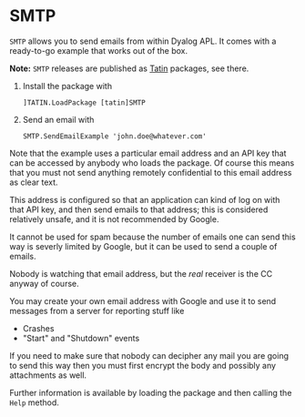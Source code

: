 # SMTP

`SMTP` allows you to send emails from within Dyalog APL. It comes with a ready-to-go example that works out of the box.

**Note:** `SMTP` releases are published as [Tatin](https://tatin.dev "Link to the principal Tatin Registry") packages, see there.


1. Install the package with 

   ```
   ]TATIN.LoadPackage [tatin]SMTP
   ```

2. Send an email with 

   ```
   SMTP.SendEmailExample 'john.doe@whatever.com'
   ```

Note that the example uses a particular email address and an API key that can be accessed by anybody who loads the package. Of course this means that you must not send anything remotely confidential to this email address as clear text.

This address is configured so that an application can kind of log on with that API key, and then send emails to that address; this is considered relatively unsafe, and it is not recommended by Google.

It cannot be used for spam because the number of emails one can send this way is severly limited by Google, but it can be used to send a couple of emails.

Nobody is watching that email address, but the _real_ receiver is the CC anyway of course.

You may create your own email address with Google and use it to send messages from a server for reporting stuff like

* Crashes
* "Start" and "Shutdown" events

If you need to make sure that nobody can decipher any mail you are going to send this way then you must first encrypt the body and possibly any attachments as well.

Further information is available by loading the package and then calling the `Help` method.

